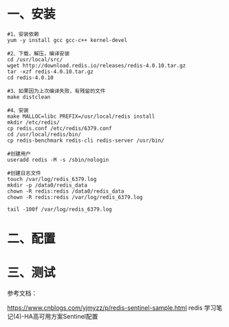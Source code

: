 # 一、安装

```
#1、安装依赖
yum -y install gcc gcc-c++ kernel-devel

#2、下载，解压，编译安装
cd /usr/local/src/
wget http://download.redis.io/releases/redis-4.0.10.tar.gz
tar -xzf redis-4.0.10.tar.gz
cd redis-4.0.10

#3、如果因为上次编译失败，有残留的文件
make distclean

#4、安装
make MALLOC=libc PREFIX=/usr/local/redis install
mkdir /etc/redis/
cp redis.conf /etc/redis/6379.conf
cd /usr/local/redis/bin/
cp redis-benchmark redis-cli redis-server /usr/bin/

#创建用户
useradd redis -M -s /sbin/nologin

#创建日志文件
touch /var/log/redis_6379.log
mkdir -p /data0/redis_data
chown -R redis:redis /data0/redis_data
chown -R redis:redis /var/log/redis_6379.log

tail -100f /var/log/redis_6379.log
```

# 二、配置


# 三、测试

参考文档：

https://www.cnblogs.com/yjmyzz/p/redis-sentinel-sample.html   redis 学习笔记(4)-HA高可用方案Sentinel配置 
